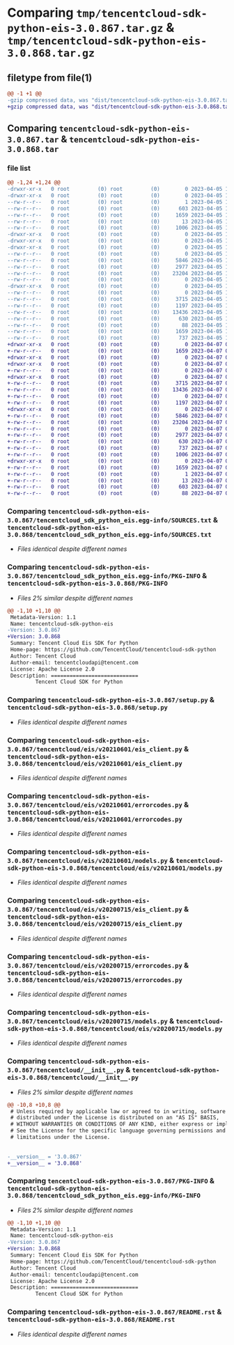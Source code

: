 # Comparing `tmp/tencentcloud-sdk-python-eis-3.0.867.tar.gz` & `tmp/tencentcloud-sdk-python-eis-3.0.868.tar.gz`

## filetype from file(1)

```diff
@@ -1 +1 @@
-gzip compressed data, was "dist/tencentcloud-sdk-python-eis-3.0.867.tar", last modified: Wed Apr  5 16:29:18 2023, max compression
+gzip compressed data, was "dist/tencentcloud-sdk-python-eis-3.0.868.tar", last modified: Fri Apr  7 00:37:44 2023, max compression
```

## Comparing `tencentcloud-sdk-python-eis-3.0.867.tar` & `tencentcloud-sdk-python-eis-3.0.868.tar`

### file list

```diff
@@ -1,24 +1,24 @@
-drwxr-xr-x   0 root         (0) root         (0)        0 2023-04-05 16:29:18.000000 tencentcloud-sdk-python-eis-3.0.867/
-drwxr-xr-x   0 root         (0) root         (0)        0 2023-04-05 16:29:18.000000 tencentcloud-sdk-python-eis-3.0.867/tencentcloud_sdk_python_eis.egg-info/
--rw-r--r--   0 root         (0) root         (0)        1 2023-04-05 16:29:18.000000 tencentcloud-sdk-python-eis-3.0.867/tencentcloud_sdk_python_eis.egg-info/dependency_links.txt
--rw-r--r--   0 root         (0) root         (0)      603 2023-04-05 16:29:18.000000 tencentcloud-sdk-python-eis-3.0.867/tencentcloud_sdk_python_eis.egg-info/SOURCES.txt
--rw-r--r--   0 root         (0) root         (0)     1659 2023-04-05 16:29:18.000000 tencentcloud-sdk-python-eis-3.0.867/tencentcloud_sdk_python_eis.egg-info/PKG-INFO
--rw-r--r--   0 root         (0) root         (0)       13 2023-04-05 16:29:18.000000 tencentcloud-sdk-python-eis-3.0.867/tencentcloud_sdk_python_eis.egg-info/top_level.txt
--rw-r--r--   0 root         (0) root         (0)     1006 2023-04-05 16:29:18.000000 tencentcloud-sdk-python-eis-3.0.867/setup.py
-drwxr-xr-x   0 root         (0) root         (0)        0 2023-04-05 16:29:18.000000 tencentcloud-sdk-python-eis-3.0.867/tencentcloud/
-drwxr-xr-x   0 root         (0) root         (0)        0 2023-04-05 16:29:18.000000 tencentcloud-sdk-python-eis-3.0.867/tencentcloud/eis/
-drwxr-xr-x   0 root         (0) root         (0)        0 2023-04-05 16:29:18.000000 tencentcloud-sdk-python-eis-3.0.867/tencentcloud/eis/v20210601/
--rw-r--r--   0 root         (0) root         (0)        0 2023-04-05 16:29:18.000000 tencentcloud-sdk-python-eis-3.0.867/tencentcloud/eis/v20210601/__init__.py
--rw-r--r--   0 root         (0) root         (0)     5846 2023-04-05 16:29:18.000000 tencentcloud-sdk-python-eis-3.0.867/tencentcloud/eis/v20210601/eis_client.py
--rw-r--r--   0 root         (0) root         (0)     2977 2023-04-05 16:29:18.000000 tencentcloud-sdk-python-eis-3.0.867/tencentcloud/eis/v20210601/errorcodes.py
--rw-r--r--   0 root         (0) root         (0)    23204 2023-04-05 16:29:18.000000 tencentcloud-sdk-python-eis-3.0.867/tencentcloud/eis/v20210601/models.py
--rw-r--r--   0 root         (0) root         (0)        0 2023-04-05 16:29:18.000000 tencentcloud-sdk-python-eis-3.0.867/tencentcloud/eis/__init__.py
-drwxr-xr-x   0 root         (0) root         (0)        0 2023-04-05 16:29:18.000000 tencentcloud-sdk-python-eis-3.0.867/tencentcloud/eis/v20200715/
--rw-r--r--   0 root         (0) root         (0)        0 2023-04-05 16:29:18.000000 tencentcloud-sdk-python-eis-3.0.867/tencentcloud/eis/v20200715/__init__.py
--rw-r--r--   0 root         (0) root         (0)     3715 2023-04-05 16:29:18.000000 tencentcloud-sdk-python-eis-3.0.867/tencentcloud/eis/v20200715/eis_client.py
--rw-r--r--   0 root         (0) root         (0)     1197 2023-04-05 16:29:18.000000 tencentcloud-sdk-python-eis-3.0.867/tencentcloud/eis/v20200715/errorcodes.py
--rw-r--r--   0 root         (0) root         (0)    13436 2023-04-05 16:29:18.000000 tencentcloud-sdk-python-eis-3.0.867/tencentcloud/eis/v20200715/models.py
--rw-r--r--   0 root         (0) root         (0)      630 2023-04-05 16:29:18.000000 tencentcloud-sdk-python-eis-3.0.867/tencentcloud/__init__.py
--rw-r--r--   0 root         (0) root         (0)       88 2023-04-05 16:29:18.000000 tencentcloud-sdk-python-eis-3.0.867/setup.cfg
--rw-r--r--   0 root         (0) root         (0)     1659 2023-04-05 16:29:18.000000 tencentcloud-sdk-python-eis-3.0.867/PKG-INFO
--rw-r--r--   0 root         (0) root         (0)      737 2023-04-05 16:29:18.000000 tencentcloud-sdk-python-eis-3.0.867/README.rst
+drwxr-xr-x   0 root         (0) root         (0)        0 2023-04-07 00:37:44.000000 tencentcloud-sdk-python-eis-3.0.868/
+-rw-r--r--   0 root         (0) root         (0)     1659 2023-04-07 00:37:44.000000 tencentcloud-sdk-python-eis-3.0.868/PKG-INFO
+drwxr-xr-x   0 root         (0) root         (0)        0 2023-04-07 00:37:44.000000 tencentcloud-sdk-python-eis-3.0.868/tencentcloud/
+drwxr-xr-x   0 root         (0) root         (0)        0 2023-04-07 00:37:44.000000 tencentcloud-sdk-python-eis-3.0.868/tencentcloud/eis/
+-rw-r--r--   0 root         (0) root         (0)        0 2023-04-07 00:37:44.000000 tencentcloud-sdk-python-eis-3.0.868/tencentcloud/eis/__init__.py
+drwxr-xr-x   0 root         (0) root         (0)        0 2023-04-07 00:37:44.000000 tencentcloud-sdk-python-eis-3.0.868/tencentcloud/eis/v20200715/
+-rw-r--r--   0 root         (0) root         (0)     3715 2023-04-07 00:37:44.000000 tencentcloud-sdk-python-eis-3.0.868/tencentcloud/eis/v20200715/eis_client.py
+-rw-r--r--   0 root         (0) root         (0)    13436 2023-04-07 00:37:44.000000 tencentcloud-sdk-python-eis-3.0.868/tencentcloud/eis/v20200715/models.py
+-rw-r--r--   0 root         (0) root         (0)        0 2023-04-07 00:37:44.000000 tencentcloud-sdk-python-eis-3.0.868/tencentcloud/eis/v20200715/__init__.py
+-rw-r--r--   0 root         (0) root         (0)     1197 2023-04-07 00:37:44.000000 tencentcloud-sdk-python-eis-3.0.868/tencentcloud/eis/v20200715/errorcodes.py
+drwxr-xr-x   0 root         (0) root         (0)        0 2023-04-07 00:37:44.000000 tencentcloud-sdk-python-eis-3.0.868/tencentcloud/eis/v20210601/
+-rw-r--r--   0 root         (0) root         (0)     5846 2023-04-07 00:37:44.000000 tencentcloud-sdk-python-eis-3.0.868/tencentcloud/eis/v20210601/eis_client.py
+-rw-r--r--   0 root         (0) root         (0)    23204 2023-04-07 00:37:44.000000 tencentcloud-sdk-python-eis-3.0.868/tencentcloud/eis/v20210601/models.py
+-rw-r--r--   0 root         (0) root         (0)        0 2023-04-07 00:37:44.000000 tencentcloud-sdk-python-eis-3.0.868/tencentcloud/eis/v20210601/__init__.py
+-rw-r--r--   0 root         (0) root         (0)     2977 2023-04-07 00:37:44.000000 tencentcloud-sdk-python-eis-3.0.868/tencentcloud/eis/v20210601/errorcodes.py
+-rw-r--r--   0 root         (0) root         (0)      630 2023-04-07 00:37:44.000000 tencentcloud-sdk-python-eis-3.0.868/tencentcloud/__init__.py
+-rw-r--r--   0 root         (0) root         (0)      737 2023-04-07 00:37:44.000000 tencentcloud-sdk-python-eis-3.0.868/README.rst
+-rw-r--r--   0 root         (0) root         (0)     1006 2023-04-07 00:37:44.000000 tencentcloud-sdk-python-eis-3.0.868/setup.py
+drwxr-xr-x   0 root         (0) root         (0)        0 2023-04-07 00:37:44.000000 tencentcloud-sdk-python-eis-3.0.868/tencentcloud_sdk_python_eis.egg-info/
+-rw-r--r--   0 root         (0) root         (0)     1659 2023-04-07 00:37:44.000000 tencentcloud-sdk-python-eis-3.0.868/tencentcloud_sdk_python_eis.egg-info/PKG-INFO
+-rw-r--r--   0 root         (0) root         (0)        1 2023-04-07 00:37:44.000000 tencentcloud-sdk-python-eis-3.0.868/tencentcloud_sdk_python_eis.egg-info/dependency_links.txt
+-rw-r--r--   0 root         (0) root         (0)       13 2023-04-07 00:37:44.000000 tencentcloud-sdk-python-eis-3.0.868/tencentcloud_sdk_python_eis.egg-info/top_level.txt
+-rw-r--r--   0 root         (0) root         (0)      603 2023-04-07 00:37:44.000000 tencentcloud-sdk-python-eis-3.0.868/tencentcloud_sdk_python_eis.egg-info/SOURCES.txt
+-rw-r--r--   0 root         (0) root         (0)       88 2023-04-07 00:37:44.000000 tencentcloud-sdk-python-eis-3.0.868/setup.cfg
```

### Comparing `tencentcloud-sdk-python-eis-3.0.867/tencentcloud_sdk_python_eis.egg-info/SOURCES.txt` & `tencentcloud-sdk-python-eis-3.0.868/tencentcloud_sdk_python_eis.egg-info/SOURCES.txt`

 * *Files identical despite different names*

### Comparing `tencentcloud-sdk-python-eis-3.0.867/tencentcloud_sdk_python_eis.egg-info/PKG-INFO` & `tencentcloud-sdk-python-eis-3.0.868/PKG-INFO`

 * *Files 2% similar despite different names*

```diff
@@ -1,10 +1,10 @@
 Metadata-Version: 1.1
 Name: tencentcloud-sdk-python-eis
-Version: 3.0.867
+Version: 3.0.868
 Summary: Tencent Cloud Eis SDK for Python
 Home-page: https://github.com/TencentCloud/tencentcloud-sdk-python
 Author: Tencent Cloud
 Author-email: tencentcloudapi@tencent.com
 License: Apache License 2.0
 Description: ============================
         Tencent Cloud SDK for Python
```

### Comparing `tencentcloud-sdk-python-eis-3.0.867/setup.py` & `tencentcloud-sdk-python-eis-3.0.868/setup.py`

 * *Files identical despite different names*

### Comparing `tencentcloud-sdk-python-eis-3.0.867/tencentcloud/eis/v20210601/eis_client.py` & `tencentcloud-sdk-python-eis-3.0.868/tencentcloud/eis/v20210601/eis_client.py`

 * *Files identical despite different names*

### Comparing `tencentcloud-sdk-python-eis-3.0.867/tencentcloud/eis/v20210601/errorcodes.py` & `tencentcloud-sdk-python-eis-3.0.868/tencentcloud/eis/v20210601/errorcodes.py`

 * *Files identical despite different names*

### Comparing `tencentcloud-sdk-python-eis-3.0.867/tencentcloud/eis/v20210601/models.py` & `tencentcloud-sdk-python-eis-3.0.868/tencentcloud/eis/v20210601/models.py`

 * *Files identical despite different names*

### Comparing `tencentcloud-sdk-python-eis-3.0.867/tencentcloud/eis/v20200715/eis_client.py` & `tencentcloud-sdk-python-eis-3.0.868/tencentcloud/eis/v20200715/eis_client.py`

 * *Files identical despite different names*

### Comparing `tencentcloud-sdk-python-eis-3.0.867/tencentcloud/eis/v20200715/errorcodes.py` & `tencentcloud-sdk-python-eis-3.0.868/tencentcloud/eis/v20200715/errorcodes.py`

 * *Files identical despite different names*

### Comparing `tencentcloud-sdk-python-eis-3.0.867/tencentcloud/eis/v20200715/models.py` & `tencentcloud-sdk-python-eis-3.0.868/tencentcloud/eis/v20200715/models.py`

 * *Files identical despite different names*

### Comparing `tencentcloud-sdk-python-eis-3.0.867/tencentcloud/__init__.py` & `tencentcloud-sdk-python-eis-3.0.868/tencentcloud/__init__.py`

 * *Files 2% similar despite different names*

```diff
@@ -10,8 +10,8 @@
 # Unless required by applicable law or agreed to in writing, software
 # distributed under the License is distributed on an "AS IS" BASIS,
 # WITHOUT WARRANTIES OR CONDITIONS OF ANY KIND, either express or implied.
 # See the License for the specific language governing permissions and
 # limitations under the License.
 
 
-__version__ = '3.0.867'
+__version__ = '3.0.868'
```

### Comparing `tencentcloud-sdk-python-eis-3.0.867/PKG-INFO` & `tencentcloud-sdk-python-eis-3.0.868/tencentcloud_sdk_python_eis.egg-info/PKG-INFO`

 * *Files 2% similar despite different names*

```diff
@@ -1,10 +1,10 @@
 Metadata-Version: 1.1
 Name: tencentcloud-sdk-python-eis
-Version: 3.0.867
+Version: 3.0.868
 Summary: Tencent Cloud Eis SDK for Python
 Home-page: https://github.com/TencentCloud/tencentcloud-sdk-python
 Author: Tencent Cloud
 Author-email: tencentcloudapi@tencent.com
 License: Apache License 2.0
 Description: ============================
         Tencent Cloud SDK for Python
```

### Comparing `tencentcloud-sdk-python-eis-3.0.867/README.rst` & `tencentcloud-sdk-python-eis-3.0.868/README.rst`

 * *Files identical despite different names*

